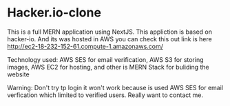 # Hacker.io-clone
This is a full MERN application using NextJS. This appliction is based on hacker-io. And its was hosted in AWS you can check this out 
link is here http://ec2-18-232-152-61.compute-1.amazonaws.com/

Technology used: AWS SES for email verification, AWS S3 for storing images, AWS EC2 for hosting, and other is MERN Stack for buliding the website 

Warning: Don't try tp login it won't work because is used AWS SES for email verfication which limited to verified users. Really want to contact me.

